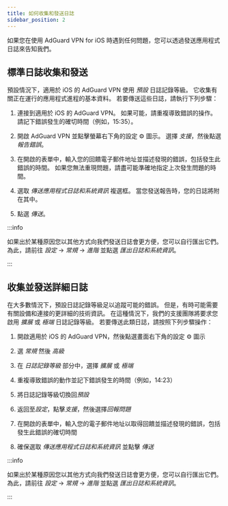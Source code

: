 ```yaml
---
title: 如何收集和發送日誌
sidebar_position: 2
---
```


如果您在使用 AdGuard VPN for iOS 時遇到任何問題，您可以透過發送應用程式日誌來告知我們。

## 標準日誌收集和發送

預設情況下，適用於 iOS 的 AdGuard VPN 使用 *預設* 日誌記錄等級。 它收集有關正在運行的應用程式進程的基本資料。 若要傳送這些日誌，請執行下列步驟：

1. 連接到適用於 iOS 的 AdGuard VPN。 如果可能，請重複導致錯誤的操作。 請記下錯誤發生的確切時間（例如，15:35）。

2. 開啟 AdGuard VPN 並點擊螢幕右下角的設定 ⚙ 圖示。 選擇 *支援*，然後點選 *報告錯誤*。

3. 在開啟的表單中，輸入您的回饋電子郵件地址並描述發現的錯誤，包括發生此錯誤的時間。 如果您無法重現問題，請盡可能準確地指定上次發生問題的時間。

4. 選取 *傳送應用程式日誌和系統資訊* 複選框。 當您發送報告時，您的日誌將附在其中。

5. 點選 *傳送*。

:::info

如果出於某種原因您以其他方式向我們發送日誌會更方便，您可以自行匯出它們。 為此，請前往 *設定* → *常規* → *進階* 並點選 *匯出日誌和系統資訊*。

:::

## 收集並發送詳細日誌

在大多數情況下，預設日誌記錄等級足以追蹤可能的錯誤。 但是，有時可能需要有關設備和連接的更詳細的技術資訊。 在這種情況下，我們的支援團隊將要求您啟用 *擴展* 或 *極端* 日誌記錄等級。 若要傳送此類日誌，請按照下列步驟操作：

1. 開啟適用於 iOS 的 AdGuard VPN，然後點選畫面右下角的設定 ⚙ 圖示

2. 選 *常規* 然後 *高級*

3. 在 *日誌記錄等級* 部分中，選擇 *擴展* 或 *極端*

4. 重複導致錯誤的動作並記下錯誤發生的時間（例如，14:23）

5. 將日誌記錄等級切換回*預設*

6. 返回至*設定*，點擊*支援*，然後選擇*回報問題*

7. 在開啟的表單中，輸入您的電子郵件地址以取得回饋並描述發現的錯誤，包括發生此錯誤的確切時間

8. 確保選取 *傳送應用程式日誌和系統資訊* 並點擊 *傳送*

:::info

如果出於某種原因您以其他方式向我們發送日誌會更方便，您可以自行匯出它們。 為此，請前往 *設定* → *常規* → *進階* 並點選 *匯出日誌和系統資訊*。

:::
